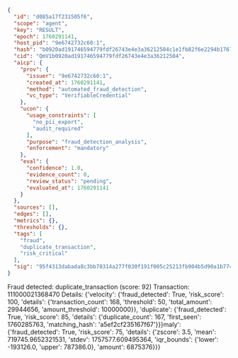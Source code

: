```json
{
  "id": "d085a17f231505f6",
  "scope": "agent",
  "key": "RESULT",
  "epoch": 1760291141,
  "host_pid": "9e6742732c60:1",
  "hash": "b0920ad191746594779fdf26743e4e3a36212504c1e1fb82f6e2294b1767200b",
  "cid": "QmV1b0920ad191746594779fdf26743e4e3a36212504",
  "aicp": {
    "prov": {
      "issuer": "9e6742732c60:1",
      "created_at": 1760291141,
      "method": "automated_fraud_detection",
      "vc_type": "VerifiableCredential"
    },
    "ucon": {
      "usage_constraints": [
        "no_pii_export",
        "audit_required"
      ],
      "purpose": "fraud_detection_analysis",
      "enforcement": "mandatory"
    },
    "eval": {
      "confidence": 1.0,
      "evidence_count": 0,
      "review_status": "pending",
      "evaluated_at": 1760291141
    }
  },
  "sources": [],
  "edges": [],
  "metrics": {},
  "thresholds": {},
  "tags": [
    "fraud",
    "duplicate_transaction",
    "risk_critical"
  ],
  "sig": "95f4313dabada8c3bb70314a277f030f191f005c25213fb904b5d90a1b7748f2"
}
```

Fraud detected: duplicate_transaction (score: 92)
Transaction: 111000021368470
Details: {'velocity': {'fraud_detected': True, 'risk_score': 100, 'details': {'transaction_count': 168, 'threshold': 50, 'total_amount': 29944656, 'amount_threshold': 10000000}}, 'duplicate': {'fraud_detected': True, 'risk_score': 85, 'details': {'duplicate_count': 167, 'first_seen': 1760285763, 'matching_hash': 'a5ef2cf235167f67'}}}maly': {'fraud_detected': True, 'risk_score': 75, 'details': {'zscore': 3.5, 'mean': 719745.9652321531, 'stdev': 1757577.609495364, 'iqr_bounds': {'lower': -193126.0, 'upper': 787386.0}, 'amount': 6875376}}}
